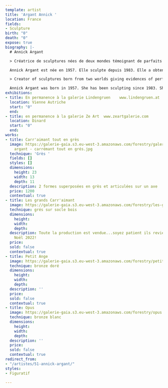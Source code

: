 ```yaml
---
template: artist
title: 'Argant Annick '
location: France
fields:
- Sculpture
birth: "0"
death: "0"
expose: true
biography: |-
  # Annick Argant

  > Créatrice de sculptures nées de deux mondes témoignant de parfaits équilibres

  Annick Argant est née en 1957. Elle sculpte depuis 1983. Elle a obtenu le prix Bréauté en 2007 par l’Académie Française des Beaux Arts pour son oeuvre l’Oiseau-enclume. Ses oeuvres sont exposées à la Galerie Gaïa depuis 2016, aux galeries Lindengruen à Wien (Autriche), et à Ze Art à Dinard. “Décrire avec justesse mes intentions artistiques n’est pas simple. Elles naissent de mon monde intérieur, d’une quête et d’un combat nés d’un monde qui m’entoure, une nostalgie de l’idéal et des nobles inspirations de l’esprit. La sincérité, l’authenticité, l’exigence et la discipline s’imposent dans toutes mes recherches artistiques. Elles me conduisent à cet éclairage, à cette révélation de l’essentiel là ou la simplicité tutoie la complexité, là ou la beauté tutoie la laideur, là ou la douceur tutoie la cruauté pour ensuite offrir à ce monde extérieur un jardin silencieux, sensible et subtil où pousse un équilibre fragile, un besoin vital de l’existence telle que l’espérance, la beauté et l’amour.” Annick Argant

  > Creator of sculptures born from two worlds giving evidences of perfect balances

  Annick Argant was born in 1957. She has been sculpting since 1983. She was awarded the Bréauté prize in 2007 by the French Academy of Beaux-Arts for her work l'Oiseau-enclume. Her work has been exhibited at the Gaïa Gallery since 2016, at the Lindengruen Gallery in Wien (Austria), and in Ze Art in Dinard. "Describing my artistic intentions accurately is not easy. They are born from my inner world, from a quest and a struggle born from a world that surrounds me, a nostalgia for the ideal and the noble inspirations of the spirit. Sincerity, authenticity, exigency and discipline impose themselves in all my artistic research. They lead me to this illumination, to this revelation of the essential where simplicity meets complexity, where beauty meets ugliness, where gentleness meets cruelty to then offer to this outside world a silent, sensitive and subtle garden where grows a fragile balance, a vital need of the existence such as hope, beauty and love". Annick Argant
exhibitions:
- title: En permanence à la galerie Lindengruen    www.lindengruen.at
  location: Vienne Autriche
  start: "0"
  end: 
- title: en permanence à la galerie Ze Art  www.zeartgalerie.com
  location: Dinard
  start: "0"
  end: 
works:
- title: Carr'aimant tout en grès
  image: https://galerie-gaia.s3.eu-west-3.amazonaws.com/forestry/galerie gaia -annick
    argant - carrémant tout en grés.jpg
  technique: 'Grès '
  fields: []
  styles: []
  dimensions:
    height: 23
    width: 13
    depth: 11
  description: 2 formes superposées en grès et articulées sur un axe
  price: 1200
  contextual: true
- title: Les grands Carr'aimant
  image: https://galerie-gaia.s3.eu-west-3.amazonaws.com/forestry/les-grands-carraimants.jpg
  technique: grés sur socle bois
  dimensions:
    height: 
    width: 
    depth: 
  description: Toute la production est vendue...soyez patient ils reviennent pour
    Noël 2022!
  price: 
  sold: false
  contextual: true
- title: Petit Ange
  image: https://galerie-gaia.s3.eu-west-3.amazonaws.com/forestry/petit-ange.jpg
  technique: bronze doré
  dimensions:
    height: 
    width: 
    depth: 
  description: ''
  price: 
  sold: false
  contextual: true
- title: Opus
  image: https://galerie-gaia.s3.eu-west-3.amazonaws.com/forestry/opus.jpg
  technique: bronze blanc
  dimensions:
    height: 
    width: 
    depth: 
  description: ''
  price: 
  sold: false
  contextual: true
redirect_from:
- "/artistes/51-annick-argant/"
styles:
- Figuratif

---
```

